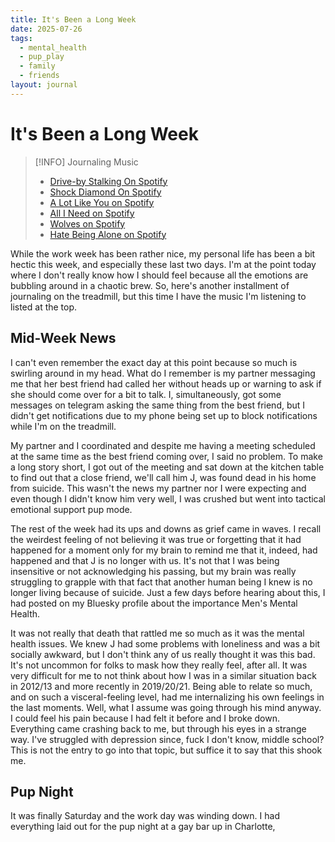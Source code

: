 ```yaml
---
title: It's Been a Long Week
date: 2025-07-26
tags:
  - mental_health
  - pup_play
  - family
  - friends
layout: journal
---
```

# It's Been a Long Week

> [!INFO] Journaling Music
> 
> - [Drive-by Stalking On Spotify](https://open.spotify.com/track/4LPbWejPED8MXHuuLyFpnK)
> - [Shock Diamond On Spotify](https://open.spotify.com/track/4nfh40Qsi4zaSYs8plzNg6)
> - [A Lot Like You on Spotify](https://open.spotify.com/track/7hT44ee1WQbXXM2GT0BZKp)
> - [All I Need on Spotify](https://open.spotify.com/track/1uBA1ThKO8teqrrpeMHk8h)
> - [Wolves on Spotify](https://open.spotify.com/track/5dIDcGF81nARBK94seV31R)
> - [Hate Being Alone on Spotify](https://open.spotify.com/track/3EVwNrVchN0ohZAe9j03C3)

While the work week has been rather nice, my personal life has been a bit hectic this week, and especially these last two days.  I'm at the point today where I don't really know how I should feel because all the emotions are bubbling around in a chaotic brew.  So, here's another installment of journaling on the treadmill, but this time I have the music I'm listening to listed at the top.
## Mid-Week News
I can't even remember the exact day at this point because so much is swirling around in my head.  What do I remember is my partner messaging me that her best friend had called her without heads up or warning to ask if she should come over for a bit to talk.  I, simultaneously, got some messages on telegram asking the same thing from the best friend, but I didn't get notifications due to my phone being set up to block notifications while I'm on the treadmill.

My partner and I coordinated and despite me having a meeting scheduled at the same time as the best friend coming over, I said no problem.  To make a long story short, I got out of the meeting and sat down at the kitchen table to find out that a close friend, we'll call him J, was found dead in his home from suicide.  This wasn't the news my partner nor I were expecting and even though I didn't know him very well, I was crushed but went into tactical emotional support pup mode.

The rest of the week had its ups and downs as grief came in waves.  I recall the weirdest feeling of not believing it was true or forgetting that it had happened for a moment only for my brain to remind me that it, indeed, had happened and that J is no longer with us.  It's not that I was being insensitive or not acknowledging his passing, but my brain was really struggling to grapple with that fact that another human being I knew is no longer living because of suicide.  Just a few days before hearing about this, I had posted on my Bluesky profile about the importance Men's Mental Health.

It was not really that death that rattled me so much as it was the mental health issues.  We knew J had some problems with loneliness and was a bit socially awkward, but I don't think any of us really thought it was this bad.  It's not uncommon for folks to mask how they really feel, after all.  It was very difficult for me to not think about how I was in a similar situation back in 2012/13 and more recently in 2019/20/21.  Being able to relate so much, and on such a visceral-feeling level, had me internalizing his own feelings in the last moments.  Well, what I assume was going through his mind anyway.  I could feel his pain because I had felt it before and I broke down.  Everything came crashing back to me, but through his eyes in a strange way.  I've struggled with depression since, fuck I don't know, middle school?  This is not the entry to go into that topic, but suffice it to say that this shook me.
## Pup Night
It was finally Saturday and the work day was winding down.  I had everything laid out for the pup night at a gay bar up in Charlotte,